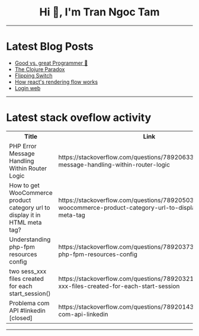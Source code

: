 <h1 align="center">Hi 👋, I'm Tran Ngoc Tam</h1>

---

# Latest Blog Posts 
<!-- BLOG-POST-LIST:START -->
- [Good vs. great Programmer 💪](https://dev.to/majdsufian/good-vs-great-programmer-4dk2)
- [The Clojure Paradox](https://dev.to/jorgetovar/the-clojure-paradox-41ke)
- [Flipping Switch](https://dev.to/ramphele_thamie_0654757e0/flipping-switch-6cd)
- [How react&#39;s rendering flow works](https://dev.to/douglas_almeida_05b0db1f9/how-reacts-rendering-flow-works-57ke)
- [Login web](https://dev.to/ramphele_thamie_0654757e0/login-web-28en)
<!-- BLOG-POST-LIST:END -->

---

# Latest stack oveflow activity
<table>
  <tr><th>Title</th><th>Link</th></tr>
  <!-- STACKOVERFLOW:START --><tr><td>PHP Error Message Handling Within Router Logic</td><td>https://stackoverflow.com/questions/78920633/php-error-message-handling-within-router-logic</td></tr><tr><td>How to get WooCommerce product category url to display it in HTML meta tag?</td><td>https://stackoverflow.com/questions/78920503/how-to-get-woocommerce-product-category-url-to-display-it-in-html-meta-tag</td></tr><tr><td>Understanding php-fpm resources config</td><td>https://stackoverflow.com/questions/78920373/understanding-php-fpm-resources-config</td></tr><tr><td>two sess_xxx files created for each start_session&lpar;&rpar;</td><td>https://stackoverflow.com/questions/78920321/two-sess-xxx-files-created-for-each-start-session</td></tr><tr><td>Problema com API #linkedin [closed]</td><td>https://stackoverflow.com/questions/78920143/problema-com-api-linkedin</td></tr><!-- STACKOVERFLOW:END -->
</table>

---


